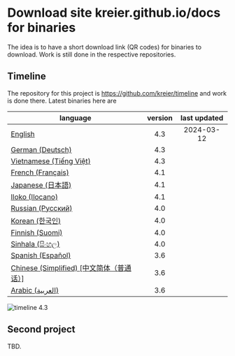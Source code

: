 # Download site kreier.github.io/docs for binaries

The idea is to have a short download link (QR codes) for binaries to download. Work is still done in the respective repositories.

## Timeline

The repository for this project is https://github.com/kreier/timeline and work is done there. Latest binaries here are

| language                                  | version | last updated |
|-------------------------------------------|:-------:|:------------:|
| [English](timeline_en.pdf)                                   | 4.3     | 2024-03-12   |
| [German (Deutsch)](timeline_de.pdf)                          | 4.3     |              |
| [Vietnamese (Tiếng Việt)](timeline_vn.pdf)                   | 4.3     |              |
| [French (Français)](timeline_fr.pdf)                         | 4.1     |              |
| [Japanese (日本語)](timeline_jp.pdf)                         | 4.1     |              |
| [Iloko (Ilocano)](timeline_ilo.pdf)                           | 4.1     |              |
| [Russian (Русский)](timeline_ru.pdf)                         |   4.0   |              |
| [Korean (한국인)](timeline_kr.pdf)                           |   4.0   |              |
| [Finnish (Suomi)](timeline_fi.pdf)                           |   4.0   |              |
| [Sinhala (සිංහල)](timeline_si.pdf)                            |   4.0   |              |
| [Spanish (Español)](timeline_es.pdf)                         |   3.6   |              |
| [Chinese (Simplified) [中文简体（普通话）]](timeline_cs.pdf)|   3.6   |              |
| [Arabic (العربية)](timeline_ar.pdf)                          |   3.6   |              |

![timeline 4.3](https://kreier.github.io/timeline/timeline20240309_4.2.png)

## Second project

TBD.
